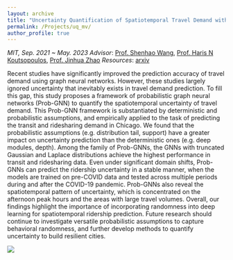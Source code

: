 ```yaml
---
layout: archive
title: "Uncertainty Quantification of Spatiotemporal Travel Demand with Probabilistic Graph Neural Networks"
permalink: /Projects/uq_mv/
author_profile: true
---
```


*MIT, Sep. 2021 ~ May. 2023* 
*Advisor*:  [Prof. Shenhao Wang](https://dcp.ufl.edu/faculty/urp/), [Prof. Haris N Koutsopoulos](https://coe.northeastern.edu/people/koutsopoulos-haris/), [Prof. Jinhua Zhao](https://mobility.mit.edu/) 
*Resources*: [arxiv](https://arxiv.org/abs/2303.04040)

Recent studies have significantly improved the prediction accuracy of travel demand using graph neural networks. However, these studies largely ignored uncertainty that inevitably exists in travel demand prediction. To fill this gap, this study proposes a framework of probabilistic graph neural networks (Prob-GNN) to quantify the spatiotemporal uncertainty of travel demand. This Prob-GNN framework is substantiated by deterministic and probabilistic assumptions, and empirically applied to the task of predicting the transit and ridesharing demand in Chicago. We found that the probabilistic assumptions (e.g. distribution tail, support) have a greater impact on uncertainty prediction than the deterministic ones (e.g. deep modules, depth). Among the family of Prob-GNNs, the GNNs with truncated Gaussian and Laplace distributions achieve the highest performance in transit and ridesharing data. Even under significant domain shifts, Prob-GNNs can predict the ridership uncertainty in a stable manner, when the models are trained on pre-COVID data and tested across multiple periods during and after the COVID-19 pandemic. Prob-GNNs also reveal the spatiotemporal pattern of uncertainty, which is concentrated on the afternoon peak hours and the areas with large travel volumes. Overall, our findings highlight the importance of incorporating randomness into deep learning for spatiotemporal ridership prediction. Future research should continue to investigate versatile probabilistic assumptions to capture behavioral randomness, and further develop methods to quantify uncertainty to build resilient cities.

![](../../files/uq_mv.png)